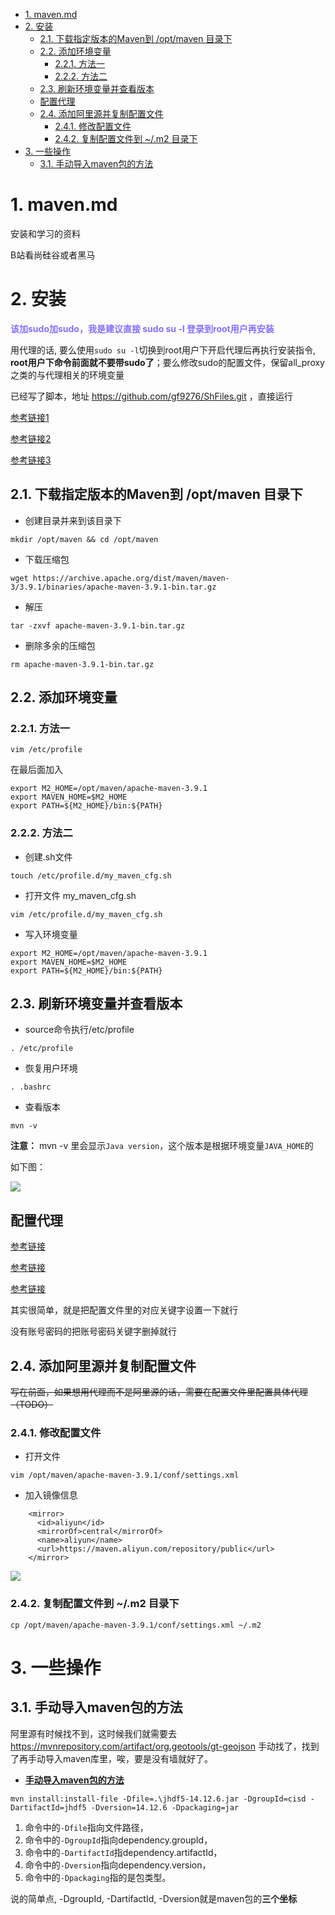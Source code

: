 <!-- TOC -->

- [1. maven.md](#1-mavenmd)
- [2. 安装](#2-安装)
  - [2.1. 下载指定版本的Maven到 /opt/maven 目录下](#21-下载指定版本的maven到-optmaven-目录下)
  - [2.2. 添加环境变量](#22-添加环境变量)
    - [2.2.1. 方法一](#221-方法一)
    - [2.2.2. 方法二](#222-方法二)
  - [2.3. 刷新环境变量并查看版本](#23-刷新环境变量并查看版本)
  - [配置代理](#配置代理)
  - [2.4. 添加阿里源并复制配置文件](#24-添加阿里源并复制配置文件)
    - [2.4.1. 修改配置文件](#241-修改配置文件)
    - [2.4.2. 复制配置文件到 ~/.m2 目录下](#242-复制配置文件到-m2-目录下)
- [3. 一些操作](#3-一些操作)
  - [3.1. 手动导入maven包的方法](#31-手动导入maven包的方法)

<!-- /TOC -->

# 1. maven.md

安装和学习的资料

B站看尚硅谷或者黑马

# 2. 安装

**<font color=#8470FF > 该加sudo加sudo，我是建议直接 sudo su -l 登录到root用户再安装 </font>**

用代理的话, 要么使用```sudo su -l```切换到root用户下开启代理后再执行安装指令, **root用户下命令前面就不要带sudo了**；要么修改sudo的配置文件，保留all_proxy之类的与代理相关的环境变量

已经写了脚本，地址 https://github.com/gf9276/ShFiles.git ，直接运行

[参考链接1](https://cloud.tencent.com/developer/article/1649751#:~:text=%E5%9C%A8%20Ubuntu%20%E4%BD%BF%E7%94%A8%20apt%20%E5%AE%89%E8%A3%85%20Maven%20%E9%9D%9E%E5%B8%B8%E7%AE%80%E5%8D%95%E7%9B%B4%E6%8E%A5%E3%80%82%20%E5%8D%87%E7%BA%A7%E8%BD%AF%E4%BB%B6%E5%8C%85%E7%B4%A2%E5%BC%95%EF%BC%8C%E5%B9%B6%E4%B8%94%E8%BE%93%E5%85%A5%E4%B8%8B%E9%9D%A2%E7%9A%84%E5%91%BD%E4%BB%A4%EF%BC%8C%E5%AE%89%E8%A3%85,maven%20%E6%83%B3%E8%A6%81%E9%AA%8C%E8%AF%81%E5%AE%89%E8%A3%85%E6%98%AF%E5%90%A6%E6%88%90%E5%8A%9F%EF%BC%8C%E8%BF%90%E8%A1%8C%20mvn%20-version%20%EF%BC%9A%20mvn%20-version%20%E8%BE%93%E5%87%BA%E7%9C%8B%E8%B5%B7%E6%9D%A5%E5%83%8F%E4%B8%8B%E9%9D%A2%E8%BF%99%E6%A0%B7%EF%BC%9A)

[参考链接2](https://blog.csdn.net/weixin_45428910/article/details/127956322)

[参考链接3](https://www.cnblogs.com/chinda/p/14297338.html)


## 2.1. 下载指定版本的Maven到 /opt/maven 目录下

- 创建目录并来到该目录下
```
mkdir /opt/maven && cd /opt/maven
```

- 下载压缩包
```
wget https://archive.apache.org/dist/maven/maven-3/3.9.1/binaries/apache-maven-3.9.1-bin.tar.gz
```

- 解压

```
tar -zxvf apache-maven-3.9.1-bin.tar.gz
```

- 删除多余的压缩包
```
rm apache-maven-3.9.1-bin.tar.gz
```

## 2.2. 添加环境变量

### 2.2.1. 方法一
```
vim /etc/profile
```

在最后面加入

```
export M2_HOME=/opt/maven/apache-maven-3.9.1
export MAVEN_HOME=$M2_HOME
export PATH=${M2_HOME}/bin:${PATH}
```

### 2.2.2. 方法二

- 创建.sh文件
```
touch /etc/profile.d/my_maven_cfg.sh
```

- 打开文件 my_maven_cfg.sh
```
vim /etc/profile.d/my_maven_cfg.sh
```

- 写入环境变量
```
export M2_HOME=/opt/maven/apache-maven-3.9.1
export MAVEN_HOME=$M2_HOME
export PATH=${M2_HOME}/bin:${PATH}
```

## 2.3. 刷新环境变量并查看版本

- source命令执行/etc/profile
```
. /etc/profile
```

- 恢复用户环境
```
. .bashrc
```

- 查看版本
```
mvn -v
```

**注意：** mvn -v 里会显示```Java version```，这个版本是根据环境变量```JAVA_HOME```的

如下图：

![](https://cdn.jsdelivr.net/gh/gf9276/image/java/20230416232240.png)

## 配置代理

[参考链接](https://www.cnblogs.com/yayazi/p/7889147.html)

[参考链接](https://blog.csdn.net/luChenH/article/details/107694196)

[参考链接](https://www.yiibai.com/maven/enable-proxy-setting-in-maven.html)

其实很简单，就是把配置文件里的对应关键字设置一下就行

没有账号密码的把账号密码关键字删掉就行


## 2.4. 添加阿里源并复制配置文件

~~写在前面，如果想用代理而不是阿里源的话，需要在配置文件里配置具体代理（TODO）~~

### 2.4.1. 修改配置文件

- 打开文件
```
vim /opt/maven/apache-maven-3.9.1/conf/settings.xml
```

- 加入镜像信息
```
    <mirror>
      <id>aliyun</id>
      <mirrorOf>central</mirrorOf>
      <name>aliyun</name>
      <url>https://maven.aliyun.com/repository/public</url>
    </mirror>
```

![](https://cdn.jsdelivr.net/gh/gf9276/image/java/20230401195604.png)


### 2.4.2. 复制配置文件到 ~/.m2 目录下

```
cp /opt/maven/apache-maven-3.9.1/conf/settings.xml ~/.m2
```

# 3. 一些操作

## 3.1. 手动导入maven包的方法

阿里源有时候找不到，这时候我们就需要去 https://mvnrepository.com/artifact/org.geotools/gt-geojson 手动找了，找到了再手动导入maven库里，唉，要是没有墙就好了。

* **[手动导入maven包的方法](https://blog.csdn.net/nickDaDa/article/details/105674344)**

```
mvn install:install-file -Dfile=.\jhdf5-14.12.6.jar -DgroupId=cisd -DartifactId=jhdf5 -Dversion=14.12.6 -Dpackaging=jar
```

1. 命令中的```-Dfile```指向文件路径，
2. 命令中的```-DgroupId```指向dependency.groupId，
3. 命令中的```-DartifactId```指dependency.artifactId，
4. 命令中的```-Dversion```指向dependency.version，
5. 命令中的```-Dpackaging```指的是包类型。

说的简单点, -DgroupId, -DartifactId, -Dversion就是maven包的**三个坐标**
